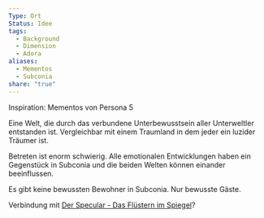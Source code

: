 ```yaml
---
Type: Ort
Status: Idee
tags:
  - Background
  - Dimension
  - Adora
aliases:
  - Mementos
  - Subconia
share: "true"
---
```

Inspiration: Mementos von Persona 5

Eine Welt, die durch das verbundene Unterbewusstsein aller Unterweltler entstanden ist. 
Vergleichbar mit einem Traumland in dem jeder ein luzider Träumer ist. 

Betreten ist enorm schwierig. Alle emotionalen Entwicklungen haben ein Gegenstück in Subconia und die beiden Welten können einander beeinflussen. 

Es gibt keine bewussten Bewohner in Subconia. Nur bewusste Gäste. 

Verbindung mit [Der Specular - Das Flüstern im Spiegel](../../Gefahren/Feinde%20der%20G%C3%B6tter/Der%20Specular%20-%20Das%20Fl%C3%BCstern%20im%20Spiegel.md)? 

